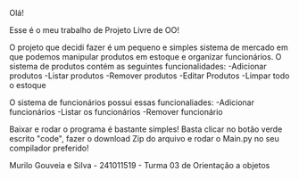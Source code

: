 Olá!

Esse é o meu trabalho de Projeto Livre de OO!

O projeto que decidi fazer é um pequeno e simples sistema de mercado em que podemos manipular produtos em estoque e organizar funcionários.
O sistema de produtos contém as seguintes funcionalidades:
-Adicionar produtos
-Listar produtos
-Remover produtos
-Editar Produtos
-Limpar todo o estoque

O sistema de funcionários possui essas funcionaliades:
-Adicionar funcionários
-Listar os funcionários
-Remover funcionário

Baixar e rodar o programa é bastante simples!
Basta clicar no botão verde escrito "code", fazer o download Zip do arquivo e rodar o Main.py no seu compilador preferido!


Murilo Gouveia e Silva - 241011519 - Turma 03 de Orientação a objetos 
